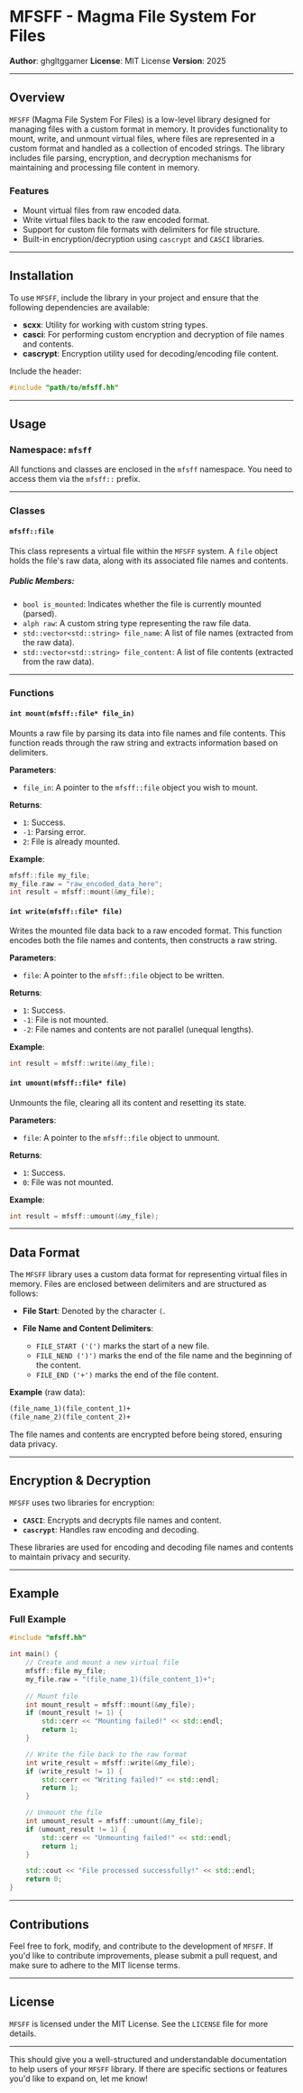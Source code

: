 # **MFSFF - Magma File System For Files**

**Author**: ghgltggamer
**License**: MIT License
**Version**: 2025

---

## **Overview**

`MFSFF` (Magma File System For Files) is a low-level library designed for managing files with a custom format in memory. It provides functionality to mount, write, and unmount virtual files, where files are represented in a custom format and handled as a collection of encoded strings. The library includes file parsing, encryption, and decryption mechanisms for maintaining and processing file content in memory.

### **Features**

* Mount virtual files from raw encoded data.
* Write virtual files back to the raw encoded format.
* Support for custom file formats with delimiters for file structure.
* Built-in encryption/decryption using `cascrypt` and `CASCI` libraries.

---

## **Installation**

To use `MFSFF`, include the library in your project and ensure that the following dependencies are available:

* **scxx**: Utility for working with custom string types.
* **casci**: For performing custom encryption and decryption of file names and contents.
* **cascrypt**: Encryption utility used for decoding/encoding file content.

Include the header:

```cpp
#include "path/to/mfsff.hh"
```

---

## **Usage**

### **Namespace**: `mfsff`

All functions and classes are enclosed in the `mfsff` namespace. You need to access them via the `mfsff::` prefix.

---

### **Classes**

#### `mfsff::file`

This class represents a virtual file within the `MFSFF` system. A `file` object holds the file's raw data, along with its associated file names and contents.

##### **Public Members**:

* `bool is_mounted`: Indicates whether the file is currently mounted (parsed).
* `alph raw`: A custom string type representing the raw file data.
* `std::vector<std::string> file_name`: A list of file names (extracted from the raw data).
* `std::vector<std::string> file_content`: A list of file contents (extracted from the raw data).

---

### **Functions**

#### `int mount(mfsff::file* file_in)`

Mounts a raw file by parsing its data into file names and file contents. This function reads through the raw string and extracts information based on delimiters.

**Parameters**:

* `file_in`: A pointer to the `mfsff::file` object you wish to mount.

**Returns**:

* `1`: Success.
* `-1`: Parsing error.
* `2`: File is already mounted.

**Example**:

```cpp
mfsff::file my_file;
my_file.raw = "raw_encoded_data_here";
int result = mfsff::mount(&my_file);
```

#### `int write(mfsff::file* file)`

Writes the mounted file data back to a raw encoded format. This function encodes both the file names and contents, then constructs a raw string.

**Parameters**:

* `file`: A pointer to the `mfsff::file` object to be written.

**Returns**:

* `1`: Success.
* `-1`: File is not mounted.
* `-2`: File names and contents are not parallel (unequal lengths).

**Example**:

```cpp
int result = mfsff::write(&my_file);
```

#### `int umount(mfsff::file* file)`

Unmounts the file, clearing all its content and resetting its state.

**Parameters**:

* `file`: A pointer to the `mfsff::file` object to unmount.

**Returns**:

* `1`: Success.
* `0`: File was not mounted.

**Example**:

```cpp
int result = mfsff::umount(&my_file);
```

---

## **Data Format**

The `MFSFF` library uses a custom data format for representing virtual files in memory. Files are enclosed between delimiters and are structured as follows:

* **File Start**: Denoted by the character `(`.
* **File Name and Content Delimiters**:

  * `FILE_START ('(')` marks the start of a new file.
  * `FILE_NEND (')')` marks the end of the file name and the beginning of the content.
  * `FILE_END ('+')` marks the end of the file content.

**Example** (raw data):

```txt
(file_name_1)(file_content_1)+
(file_name_2)(file_content_2)+
```

The file names and contents are encrypted before being stored, ensuring data privacy.

---

## **Encryption & Decryption**

`MFSFF` uses two libraries for encryption:

* **`CASCI`**: Encrypts and decrypts file names and content.
* **`cascrypt`**: Handles raw encoding and decoding.

These libraries are used for encoding and decoding file names and contents to maintain privacy and security.

---

## **Example**

### **Full Example**

```cpp
#include "mfsff.hh"

int main() {
    // Create and mount a new virtual file
    mfsff::file my_file;
    my_file.raw = "(file_name_1)(file_content_1)+";
    
    // Mount file
    int mount_result = mfsff::mount(&my_file);
    if (mount_result != 1) {
        std::cerr << "Mounting failed!" << std::endl;
        return 1;
    }

    // Write the file back to the raw format
    int write_result = mfsff::write(&my_file);
    if (write_result != 1) {
        std::cerr << "Writing failed!" << std::endl;
        return 1;
    }

    // Unmount the file
    int umount_result = mfsff::umount(&my_file);
    if (umount_result != 1) {
        std::cerr << "Unmounting failed!" << std::endl;
        return 1;
    }

    std::cout << "File processed successfully!" << std::endl;
    return 0;
}
```

---

## **Contributions**

Feel free to fork, modify, and contribute to the development of `MFSFF`. If you'd like to contribute improvements, please submit a pull request, and make sure to adhere to the MIT license terms.

---

## **License**

`MFSFF` is licensed under the MIT License. See the `LICENSE` file for more details.

---

This should give you a well-structured and understandable documentation to help users of your `MFSFF` library. If there are specific sections or features you'd like to expand on, let me know!
